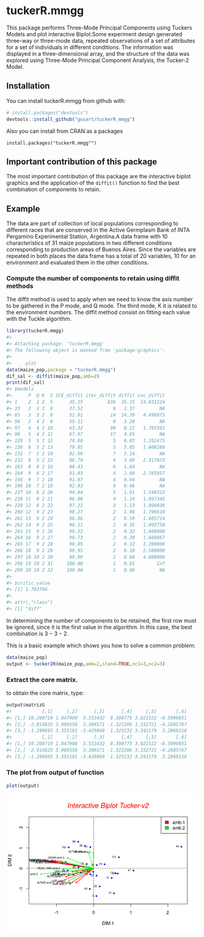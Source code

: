 
<!-- README.md is generated from README.Rmd. Please edit that file -->
tuckerR.mmgg
============

This package performs Three-Mode Principal Components using Tuckers Models and plot interactive Biplot.Some experiment design generated three-way or three-mode data, repeated observations of a set of attributes for a set of individuals in different conditions. The information was displayed in a three-dimensional array, and the structure of the data was explored using Three-Mode Principal Component Analysis, the Tucker-2 Model.

Installation
------------

You can install tuckerR.mmgg from github with:

``` r
# install.packages("devtools")
devtools::install_github("gusart/tuckerR_mmgg")
```

Also you can install from CRAN as a packages

``` pack_cran
install.packages("tuckerR.mmgg"")
```

Important contribution of this package
--------------------------------------

The most important contribution of this package are the interactive biplot graphics and the application of the `diffit()` function to find the best combination of components to retain.

Example
-------

The data are part of collection of local populations corresponding to different races that are conserved in the Active Germplasm Bank of INTA Pergamino Experimental Station, Argentina.A data frame with 10 characteristics of 31 maize populations in two different conditions corresponding to production areas of Buenos Aires. Since the variables are repeated in both places the data frame has a total of 20 variables, 10 for an environment and evaluated them in the other conditions.

### Compute the number of components to retain using diffit methods

The diffit method is used to apply when we need to know the axis number to be gathered in the P mode, and Q mode. The third mode, K it is related to the environment numbers. The diffit method consist on fitting each value with the Tuckle algorithm.

``` r
library(tuckerR.mmgg)
#> 
#> Attaching package: 'tuckerR.mmgg'
#> The following object is masked from 'package:graphics':
#> 
#>     plot
data(maize_pop,package = "tuckerR.mmgg")
dif_sal <- diffit(maize_pop,amb=2)
print(dif_sal)
#> $models
#>      P  Q K  S SCE_diffit iter_diffit diffit coc_diffit
#> 1    2  1 2  5      35.15         836  35.15  14.831224
#> 33   2  2 2  6      37.52           8   2.37         NA
#> 65   3  3 2  8      51.91          14  14.39   4.496875
#> 96   3  4 2  9      55.11           8   3.20         NA
#> 97   4  4 2 10      63.32          90   8.21   1.765591
#> 98   5  4 2 11      67.97          17   4.65         NA
#> 129  5  5 2 12      74.80           5   6.83   1.352475
#> 130  6  5 2 13      79.85           5   5.05   1.608280
#> 131  7  5 2 14      82.99           7   3.14         NA
#> 132  8  5 2 15      86.79           4   3.80   2.317073
#> 163  8  6 2 16      88.43           6   1.64         NA
#> 164  9  6 2 17      91.03           4   2.60   2.765957
#> 195  9  7 2 18      91.97           4   0.94         NA
#> 196 10  7 2 19      92.93           9   0.96         NA
#> 227 10  8 2 20      94.84           5   1.91   1.540323
#> 228 11  8 2 21      96.08           4   1.24   1.097345
#> 229 12  8 2 22      97.21           3   1.13   1.066038
#> 260 12  9 2 23      98.27           2   1.06   1.796610
#> 261 13  9 2 24      98.86           2   0.59   1.685714
#> 262 14  9 2 25      99.21           2   0.35   1.093750
#> 263 15  9 2 26      99.53           2   0.32   1.600000
#> 264 16  9 2 27      99.73           2   0.20   1.666667
#> 265 17  9 2 28      99.85           2   0.12   1.200000
#> 266 18  9 2 29      99.95           2   0.10   2.500000
#> 297 18 10 2 30      99.99           1   0.04   4.000000
#> 298 19 10 2 31     100.00           1   0.01        Inf
#> 299 20 10 2 32     100.00           1   0.00         NA
#> 
#> $critic_value
#> [1] 3.703704
#> 
#> attr(,"class")
#> [1] "diff"
```

In determining the number of components to be retained, the first row must be ignored, since it is the first value in the algorithm. In this case, the best combination is 3 − 3 − 2.

This is a basic example which shows you how to solve a common problem:

``` r
data(maize_pop)
output <- tucker2R(maize_pop,amb=2,stand=TRUE,nc1=3,nc2=3)
```

### Extract the core matrix.

to obtain the core matrix, type:

``` r
output$matrizG  
#>           [,1]     [,2]      [,3]      [,4]     [,5]       [,6]
#> [1,] 10.260719 1.847900  3.553432  8.380775 3.021522 -0.5999851
#> [2,] -2.014825 3.989558  3.306571 -1.322206 3.332721 -4.2685767
#> [3,] -1.290695 3.355101 -3.429868  1.325232 3.341179  3.2866310
#>           [,1]     [,2]      [,3]      [,4]     [,5]       [,6]
#> [1,] 10.260719 1.847900  3.553432  8.380775 3.021522 -0.5999851
#> [2,] -2.014825 3.989558  3.306571 -1.322206 3.332721 -4.2685767
#> [3,] -1.290695 3.355101 -3.429868  1.325232 3.341179  3.2866310
```

### The plot from output of function

``` r
plot(output) 
```

![](./tools/graphics-1.png)
